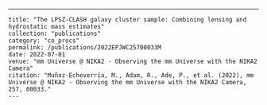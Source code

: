 ---
    title: "The LPSZ-CLASH galaxy cluster sample: Combining lensing and hydrostatic mass estimates"
    collection: "publications"
    category: "co_procs"
    permalink: /publications/2022EPJWC25700033M
    date: 2022-07-01
    venue: "mm Universe @ NIKA2 - Observing the mm Universe with the NIKA2 Camera"
    citation: "Muñoz-Echeverría, M., Adam, R., Ade, P., et al. (2022), mm Universe @ NIKA2 - Observing the mm Universe with the NIKA2 Camera, 257, 00033."
    ---